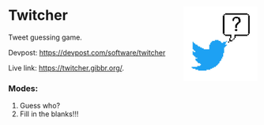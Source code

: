 # Twitcher <img align="right" width="150" height="150" src="https://github.com/RyanGibb/twitcher/blob/master/static/resources/logo3.jpg">  
Tweet guessing game.

Devpost: https://devpost.com/software/twitcher

Live link: https://twitcher.gibbr.org/.

### Modes:
  1. Guess who?
  2. Fill in the blanks!!!

